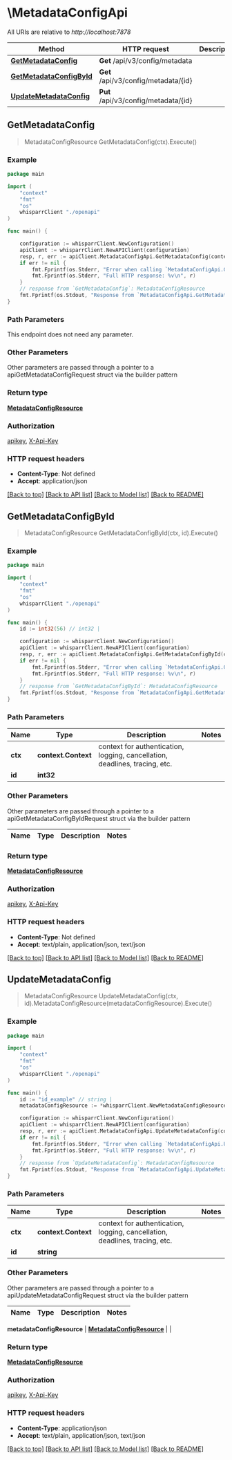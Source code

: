 # \MetadataConfigApi

All URIs are relative to *http://localhost:7878*

Method | HTTP request | Description
------------- | ------------- | -------------
[**GetMetadataConfig**](MetadataConfigApi.md#GetMetadataConfig) | **Get** /api/v3/config/metadata | 
[**GetMetadataConfigById**](MetadataConfigApi.md#GetMetadataConfigById) | **Get** /api/v3/config/metadata/{id} | 
[**UpdateMetadataConfig**](MetadataConfigApi.md#UpdateMetadataConfig) | **Put** /api/v3/config/metadata/{id} | 



## GetMetadataConfig

> MetadataConfigResource GetMetadataConfig(ctx).Execute()



### Example

```go
package main

import (
    "context"
    "fmt"
    "os"
    whisparrClient "./openapi"
)

func main() {

    configuration := whisparrClient.NewConfiguration()
    apiClient := whisparrClient.NewAPIClient(configuration)
    resp, r, err := apiClient.MetadataConfigApi.GetMetadataConfig(context.Background()).Execute()
    if err != nil {
        fmt.Fprintf(os.Stderr, "Error when calling `MetadataConfigApi.GetMetadataConfig``: %v\n", err)
        fmt.Fprintf(os.Stderr, "Full HTTP response: %v\n", r)
    }
    // response from `GetMetadataConfig`: MetadataConfigResource
    fmt.Fprintf(os.Stdout, "Response from `MetadataConfigApi.GetMetadataConfig`: %v\n", resp)
}
```

### Path Parameters

This endpoint does not need any parameter.

### Other Parameters

Other parameters are passed through a pointer to a apiGetMetadataConfigRequest struct via the builder pattern


### Return type

[**MetadataConfigResource**](MetadataConfigResource.md)

### Authorization

[apikey](../README.md#apikey), [X-Api-Key](../README.md#X-Api-Key)

### HTTP request headers

- **Content-Type**: Not defined
- **Accept**: application/json

[[Back to top]](#) [[Back to API list]](../README.md#documentation-for-api-endpoints)
[[Back to Model list]](../README.md#documentation-for-models)
[[Back to README]](../README.md)


## GetMetadataConfigById

> MetadataConfigResource GetMetadataConfigById(ctx, id).Execute()



### Example

```go
package main

import (
    "context"
    "fmt"
    "os"
    whisparrClient "./openapi"
)

func main() {
    id := int32(56) // int32 | 

    configuration := whisparrClient.NewConfiguration()
    apiClient := whisparrClient.NewAPIClient(configuration)
    resp, r, err := apiClient.MetadataConfigApi.GetMetadataConfigById(context.Background(), id).Execute()
    if err != nil {
        fmt.Fprintf(os.Stderr, "Error when calling `MetadataConfigApi.GetMetadataConfigById``: %v\n", err)
        fmt.Fprintf(os.Stderr, "Full HTTP response: %v\n", r)
    }
    // response from `GetMetadataConfigById`: MetadataConfigResource
    fmt.Fprintf(os.Stdout, "Response from `MetadataConfigApi.GetMetadataConfigById`: %v\n", resp)
}
```

### Path Parameters


Name | Type | Description  | Notes
------------- | ------------- | ------------- | -------------
**ctx** | **context.Context** | context for authentication, logging, cancellation, deadlines, tracing, etc.
**id** | **int32** |  | 

### Other Parameters

Other parameters are passed through a pointer to a apiGetMetadataConfigByIdRequest struct via the builder pattern


Name | Type | Description  | Notes
------------- | ------------- | ------------- | -------------


### Return type

[**MetadataConfigResource**](MetadataConfigResource.md)

### Authorization

[apikey](../README.md#apikey), [X-Api-Key](../README.md#X-Api-Key)

### HTTP request headers

- **Content-Type**: Not defined
- **Accept**: text/plain, application/json, text/json

[[Back to top]](#) [[Back to API list]](../README.md#documentation-for-api-endpoints)
[[Back to Model list]](../README.md#documentation-for-models)
[[Back to README]](../README.md)


## UpdateMetadataConfig

> MetadataConfigResource UpdateMetadataConfig(ctx, id).MetadataConfigResource(metadataConfigResource).Execute()



### Example

```go
package main

import (
    "context"
    "fmt"
    "os"
    whisparrClient "./openapi"
)

func main() {
    id := "id_example" // string | 
    metadataConfigResource := *whisparrClient.NewMetadataConfigResource() // MetadataConfigResource |  (optional)

    configuration := whisparrClient.NewConfiguration()
    apiClient := whisparrClient.NewAPIClient(configuration)
    resp, r, err := apiClient.MetadataConfigApi.UpdateMetadataConfig(context.Background(), id).MetadataConfigResource(metadataConfigResource).Execute()
    if err != nil {
        fmt.Fprintf(os.Stderr, "Error when calling `MetadataConfigApi.UpdateMetadataConfig``: %v\n", err)
        fmt.Fprintf(os.Stderr, "Full HTTP response: %v\n", r)
    }
    // response from `UpdateMetadataConfig`: MetadataConfigResource
    fmt.Fprintf(os.Stdout, "Response from `MetadataConfigApi.UpdateMetadataConfig`: %v\n", resp)
}
```

### Path Parameters


Name | Type | Description  | Notes
------------- | ------------- | ------------- | -------------
**ctx** | **context.Context** | context for authentication, logging, cancellation, deadlines, tracing, etc.
**id** | **string** |  | 

### Other Parameters

Other parameters are passed through a pointer to a apiUpdateMetadataConfigRequest struct via the builder pattern


Name | Type | Description  | Notes
------------- | ------------- | ------------- | -------------

 **metadataConfigResource** | [**MetadataConfigResource**](MetadataConfigResource.md) |  | 

### Return type

[**MetadataConfigResource**](MetadataConfigResource.md)

### Authorization

[apikey](../README.md#apikey), [X-Api-Key](../README.md#X-Api-Key)

### HTTP request headers

- **Content-Type**: application/json
- **Accept**: text/plain, application/json, text/json

[[Back to top]](#) [[Back to API list]](../README.md#documentation-for-api-endpoints)
[[Back to Model list]](../README.md#documentation-for-models)
[[Back to README]](../README.md)

